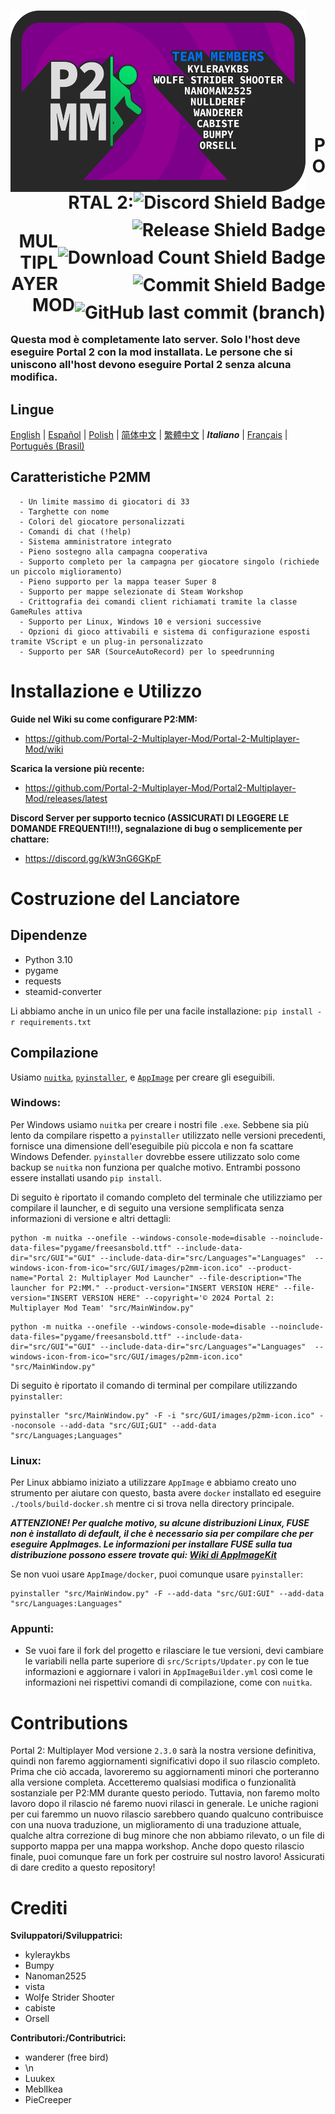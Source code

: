 <h1>
  <img src="https://github.com/Portal-2-Multiplayer-Mod/P2MM-ART/blob/e56d8c209eb3f143bb0607dc1e59730e517ecca6/Banners/P2MMBannerREADME.png?raw=true" alt="P2MMBannerREADME" width="472" height="290" align="left">
  <a href="https://discord.gg/nXRygGNxyK" target="_blank">
      <img src="https://img.shields.io/discord/839651379034193920?color=blue&label=Discord%20Users&style=for-the-badge&logo=discord&logoWidth=20"
              alt="Discord Shield Badge" style="margin-bottom: 10px;" align="right">
  </a>
  <br>
  <a href="https://github.com/Portal-2-Multiplayer-Mod/Portal-2-Multiplayer-Mod/releases/latest">
      <img src="https://img.shields.io/github/release-date/Portal-2-Multiplayer-Mod/Portal-2-Multiplayer-Mod?color=red&label=Latest%20Release&style=for-the-badge"
              alt="Release Shield Badge" style="margin-bottom: 10px;" align="right">
  </a>
  <br>
  <img src="https://img.shields.io/github/downloads/Portal-2-Multiplayer-Mod/Portal-2-Multiplayer-Mod/total?style=for-the-badge&label=TOTAL%20DOWNLOAD%20COUNT"
          alt="Download Count Shield Badge" style="margin-bottom: 10px;" align="right">
  </a>
  <br>
  <a href="https://github.com/Portal-2-Multiplayer-Mod/Portal-2-Multiplayer-Mod/commits/main">
      <img src="https://img.shields.io/github/last-commit/Portal-2-Multiplayer-Mod/Portal-2-Multiplayer-Mod?label=LAST%20COMMIT%20(MAIN)&style=for-the-badge"
              alt="Commit Shield Badge" style="margin-bottom: 10px;" align="right">
  </a>
  <br>
  <a href="https://github.com/Portal-2-Multiplayer-Mod/Portal-2-Multiplayer-Mod/commits/dev">
      <img src="https://img.shields.io/github/last-commit/Portal-2-Multiplayer-Mod/Portal-2-Multiplayer-Mod/dev?style=for-the-badge&label=LAST%20COMMIT%20(DEV)&color=%2334a5eb"
              alt="GitHub last commit (branch)" align="right">
  </a>
  <br>
  <p align="right">PORTAL 2:</p>
  <p align="right">MULTIPLAYER MOD</p>
</h1>

### Questa mod è completamente lato server. Solo l'host deve eseguire Portal 2 con la mod installata. Le persone che si uniscono all'host devono eseguire Portal 2 senza alcuna modifica.

## Lingue

[English](README.md) | [Español](README.es.md) | [Polish](README.pl.md) | [简体中文](README.zh-CN.md) | [繁體中文](README.zh-TW.md) | **_Italiano_** | [Français](README.fr.md) | [Português (Brasil)](README.pt_BR.md)

## Caratteristiche P2MM

```
  - Un limite massimo di giocatori di 33
  - Targhette con nome
  - Colori del giocatore personalizzati
  - Comandi di chat (!help)
  - Sistema amministratore integrato
  - Pieno sostegno alla campagna cooperativa
  - Supporto completo per la campagna per giocatore singolo (richiede un piccolo miglioramento)
  - Pieno supporto per la mappa teaser Super 8
  - Supporto per mappe selezionate di Steam Workshop
  - Crittografia dei comandi client richiamati tramite la classe GameRules attiva
  - Supporto per Linux, Windows 10 e versioni successive
  - Opzioni di gioco attivabili e sistema di configurazione esposti tramite VScript e un plug-in personalizzato
  - Supporto per SAR (SourceAutoRecord) per lo speedrunning
```

# Installazione e Utilizzo

**Guide nel Wiki su come configurare P2:MM:**

- <https://github.com/Portal-2-Multiplayer-Mod/Portal-2-Multiplayer-Mod/wiki>

**Scarica la versione più recente:**

- <https://github.com/Portal-2-Multiplayer-Mod/Portal2-Multiplayer-Mod/releases/latest>

**Discord Server per supporto tecnico (ASSICURATI DI LEGGERE LE DOMANDE FREQUENTI!!!), segnalazione di bug o semplicemente per chattare:**

- <https://discord.gg/kW3nG6GKpF>

# Costruzione del Lanciatore

## Dipendenze

- Python 3.10
- pygame
- requests
- steamid-converter

Li abbiamo anche in un unico file per una facile installazione: `pip install -r requirements.txt`

## Compilazione

Usiamo [`nuitka`](https://nuitka.net/), [`pyinstaller`](https://pypi.org/project/pyinstaller/), e [`AppImage`](https://appimage.org/) per creare gli eseguibili.

### Windows:

Per Windows usiamo `nuitka` per creare i nostri file `.exe`. Sebbene sia più lento da compilare rispetto a `pyinstaller` utilizzato nelle versioni precedenti, fornisce una dimensione dell'eseguibile più piccola e non fa scattare Windows Defender. `pyinstaller` dovrebbe essere utilizzato solo come backup se `nuitka` non funziona per qualche motivo. Entrambi possono essere installati usando `pip install`.

Di seguito è riportato il comando completo del terminale che utilizziamo per compilare il launcher, e di seguito una versione semplificata senza informazioni di versione e altri dettagli:

```shell
python -m nuitka --onefile --windows-console-mode=disable --noinclude-data-files="pygame/freesansbold.ttf" --include-data-dir="src/GUI"="GUI" --include-data-dir="src/Languages"="Languages"  --windows-icon-from-ico="src/GUI/images/p2mm-icon.ico" --product-name="Portal 2: Multiplayer Mod Launcher" --file-description="The launcher for P2:MM." --product-version="INSERT VERSION HERE" --file-version="INSERT VERSION HERE" --copyright='© 2024 Portal 2: Multiplayer Mod Team' "src/MainWindow.py"
```

```shell
python -m nuitka --onefile --windows-console-mode=disable --noinclude-data-files="pygame/freesansbold.ttf" --include-data-dir="src/GUI"="GUI" --include-data-dir="src/Languages"="Languages"  --windows-icon-from-ico="src/GUI/images/p2mm-icon.ico" "src/MainWindow.py"
```

Di seguito è riportato il comando di terminal per compilare utilizzando `pyinstaller`:

```shell
pyinstaller "src/MainWindow.py" -F -i "src/GUI/images/p2mm-icon.ico" --noconsole --add-data "src/GUI;GUI" --add-data "src/Languages;Languages"
```

### Linux:

Per Linux abbiamo iniziato a utilizzare `AppImage` e abbiamo creato uno strumento per aiutare con questo, basta avere `docker` installato ed eseguire `./tools/build-docker.sh` mentre ci si trova nella directory principale.

_**ATTENZIONE! Per qualche motivo, su alcune distribuzioni Linux, FUSE non è installato di default, il che è necessario sia per compilare che per eseguire AppImages. Le informazioni per installare FUSE sulla tua distribuzione possono essere trovate qui: [Wiki di AppImageKit](https://github.com/AppImage/AppImageKit/wiki/FUSE)**_

Se non vuoi usare `AppImage/docker`, puoi comunque usare `pyinstaller`:

```shell
pyinstaller "src/MainWindow.py" -F --add-data "src/GUI:GUI" --add-data "src/Languages:Languages"
```

### Appunti:

- Se vuoi fare il fork del progetto e rilasciare le tue versioni, devi cambiare le variabili nella parte superiore di `src/Scripts/Updater.py` con le tue informazioni e aggiornare i valori in `AppImageBuilder.yml` così come le informazioni nei rispettivi comandi di compilazione, come con `nuitka`.

# Contributions

Portal 2: Multiplayer Mod versione `2.3.0` sarà la nostra versione definitiva, quindi non faremo aggiornamenti significativi dopo il suo rilascio completo. Prima che ciò accada, lavoreremo su aggiornamenti minori che porteranno alla versione completa. Accetteremo qualsiasi modifica o funzionalità sostanziale per P2:MM durante questo periodo. Tuttavia, non faremo molto lavoro dopo il rilascio né faremo nuovi rilasci in generale. Le uniche ragioni per cui faremmo un nuovo rilascio sarebbero quando qualcuno contribuisce con una nuova traduzione, un miglioramento di una traduzione attuale, qualche altra correzione di bug minore che non abbiamo rilevato, o un file di supporto mappa per una mappa workshop. Anche dopo questo rilascio finale, puoi comunque fare un fork per costruire sul nostro lavoro! Assicurati di dare credito a questo repository!

# Crediti

**Sviluppatori/Sviluppatrici:**

- kyleraykbs
- Bumpy
- Nanoman2525
- vista
- Wolƒe Strider Shoσter
- cabiste
- Orsell

**Contributori:/Contributrici:**

- wanderer (free bird)
- \n
- Luukex
- MeblIkea
- PieCreeper
